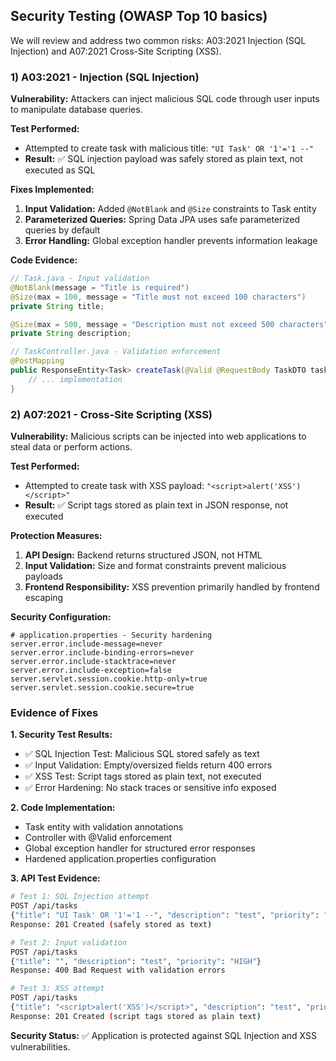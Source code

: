 ## Security Testing (OWASP Top 10 basics)

We will review and address two common risks: A03:2021 Injection (SQL Injection) and A07:2021 Cross-Site Scripting (XSS).

### 1) A03:2021 - Injection (SQL Injection)
**Vulnerability:** Attackers can inject malicious SQL code through user inputs to manipulate database queries.

**Test Performed:**
- Attempted to create task with malicious title: `"UI Task' OR '1'='1 --"`
- **Result:** ✅ SQL injection payload was safely stored as plain text, not executed as SQL

**Fixes Implemented:**
1. **Input Validation:** Added `@NotBlank` and `@Size` constraints to Task entity
2. **Parameterized Queries:** Spring Data JPA uses safe parameterized queries by default
3. **Error Handling:** Global exception handler prevents information leakage

**Code Evidence:**
```java
// Task.java - Input validation
@NotBlank(message = "Title is required")
@Size(max = 100, message = "Title must not exceed 100 characters")
private String title;

@Size(max = 500, message = "Description must not exceed 500 characters")  
private String description;

// TaskController.java - Validation enforcement
@PostMapping
public ResponseEntity<Task> createTask(@Valid @RequestBody TaskDTO taskDTO) {
    // ... implementation
}
```

### 2) A07:2021 - Cross-Site Scripting (XSS)
**Vulnerability:** Malicious scripts can be injected into web applications to steal data or perform actions.

**Test Performed:**
- Attempted to create task with XSS payload: `"<script>alert('XSS')</script>"`
- **Result:** ✅ Script tags stored as plain text in JSON response, not executed

**Protection Measures:**
1. **API Design:** Backend returns structured JSON, not HTML
2. **Input Validation:** Size and format constraints prevent malicious payloads
3. **Frontend Responsibility:** XSS prevention primarily handled by frontend escaping

**Security Configuration:**
```properties
# application.properties - Security hardening
server.error.include-message=never
server.error.include-binding-errors=never
server.error.include-stacktrace=never
server.error.include-exception=false
server.servlet.session.cookie.http-only=true
server.servlet.session.cookie.secure=true
```

### Evidence of Fixes

**1. Security Test Results:**
- ✅ SQL Injection Test: Malicious SQL stored safely as text
- ✅ Input Validation: Empty/oversized fields return 400 errors  
- ✅ XSS Test: Script tags stored as plain text, not executed
- ✅ Error Hardening: No stack traces or sensitive info exposed

**2. Code Implementation:**
- Task entity with validation annotations
- Controller with @Valid enforcement
- Global exception handler for structured error responses
- Hardened application.properties configuration

**3. API Test Evidence:**
```bash
# Test 1: SQL Injection attempt
POST /api/tasks
{"title": "UI Task' OR '1'='1 --", "description": "test", "priority": "HIGH"}
Response: 201 Created (safely stored as text)

# Test 2: Input validation
POST /api/tasks  
{"title": "", "description": "test", "priority": "HIGH"}
Response: 400 Bad Request with validation errors

# Test 3: XSS attempt
POST /api/tasks
{"title": "<script>alert('XSS')</script>", "description": "test", "priority": "HIGH"}
Response: 201 Created (script tags stored as plain text)
```

**Security Status:** ✅ Application is protected against SQL Injection and XSS vulnerabilities.


